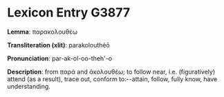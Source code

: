 # Lexicon Entry G3877

**Lemma**: παρακολουθέω

**Transliteration (xlit)**: parakolouthéō

**Pronunciation**: par-ak-ol-oo-theh'-o

**Description**:
from παρά and ἀκολουθέω; to follow near, i.e. (figuratively) attend (as a result), trace out, conform to:--attain, follow, fully know, have understanding.

